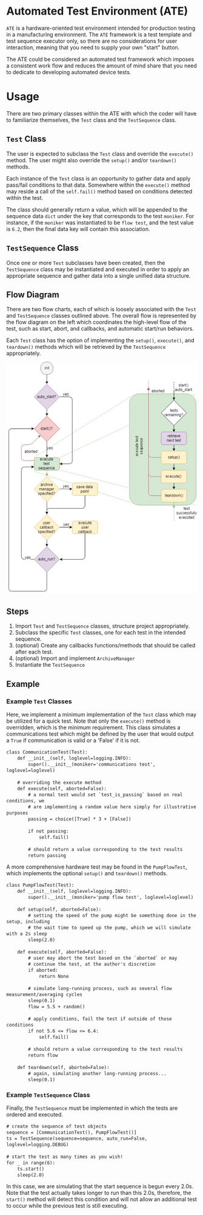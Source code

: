 # Automated Test Environment (ATE)

`ATE` is a hardware-oriented test environment intended for production testing in a manufacturing 
environment.  The `ATE` framework is a test template and test sequence executor only, so there 
are no considerations for user interaction, meaning that you need to supply your own "start" button.

The ATE could be considered an automated test framework which imposes a consistent work flow and
reduces the amount of mind share that you need to dedicate to developing automated device tests.

# Usage

There are two primary classes within the ATE with which the coder will have to familiarize themselves, 
the `Test` class and the `TestSequence` class.

## `Test` Class

The user is expected to subclass the `Test` class and override the `execute()` method.  The user might
also override the `setup()` and/or `teardown()` methods.

Each instance of the `Test` class is an opportunity to gather data and apply pass/fail conditions to
that data.  Somewhere within the `execute()` method may reside a call of the `self.fail()` method based 
on conditions detected within the test.

The class should generally return a value, which will be appended to the sequence data `dict` under the key
that corresponds to the test `moniker`.  For instance, if the `moniker` was instantiated to be `flow test`,
and the test value is `6.2`, then the final data key will contain this association.

## `TestSequence` Class

Once one or more `Test` subclasses have been created, then the `TestSequence` class may be instantiated
and executed in order to apply an appropriate sequence and gather data into a single unified data
structure.

## Flow Diagram

There are two flow charts, each of which is loosely associated with the `Test` and `TestSequence`
classes outlined above.  The overall flow is represented by the flow diagram on the left which
coordinates the high-level flow of the test, such as start, abort, and callbacks, and automatic
start/run behaviors.

Each `Test` class has the option of implementing the `setup()`, `execute()`, and `teardown()` methods
which will be retrieved by the `TestSequence` appropriately.

![Flow Diagram](/images/flow-diagram.jpg)

## Steps

 1. Import `Test` and `TestSequence` classes, structure project appropriately.
 2. Subclass the specific `Test` classes, one for each test in the intended sequence.
 3. (optional) Create any callbacks functions/methods that should be called after each test.
 4. (optional) Import and implement `ArchiveManager`
 5. Instantiate the `TestSequence`

## Example

### Example `Test` Classes

Here, we implement a minimum implementation of the `Test` class which may be utilized for a quick
test.  Note that only the `execute()` method is overridden, which is the minimum requirement.  This
class simulates a communications test which might be defined by the user that would output a `True`
if communication is valid or a 'False' if it is not.

    class CommunicationTest(Test):
        def __init__(self, loglevel=logging.INFO):
            super().__init__(moniker='communications test', loglevel=loglevel)
    
        # overriding the execute method
        def execute(self, aborted=False):
            # a normal test would set `test_is_passing` based on real conditions, we
            # are implementing a random value here simply for illustrative purposes
            passing = choice([True] * 3 + [False])
    
            if not passing:
                self.fail()
    
            # should return a value corresponding to the test results
            return passing

A more comprehensive hardware test may be found in the `PumpFlowTest`, which implements the optional
`setup()` and `teardown()` methods.

    class PumpFlowTest(Test):
        def __init__(self, loglevel=logging.INFO):
            super().__init__(moniker='pump flow test', loglevel=loglevel)
    
        def setup(self, aborted=False):
            # setting the speed of the pump might be something done in the setup, including
            # the wait time to speed up the pump, which we will simulate with a 2s sleep
            sleep(2.0)
    
        def execute(self, aborted=False):
            # user may abort the test based on the `aborted` or may
            # continue the test, at the author's discretion
            if aborted:
                return None
    
            # simulate long-running process, such as several flow measurement/averaging cycles
            sleep(0.1)
            flow = 5.5 + random()
    
            # apply conditions, fail the test if outside of those conditions
            if not 5.6 <= flow <= 6.4:
                self.fail()
    
            # should return a value corresponding to the test results
            return flow
    
        def teardown(self, aborted=False):
            # again, simulating another long-running process...
            sleep(0.1)

### Example `TestSequence` Class

Finally, the `TestSequence` must be implemented in which the tests are ordered and executed.

    # create the sequence of test objects
    sequence = [CommunicationTest(), PumpFlowTest()]
    ts = TestSequence(sequence=sequence, auto_run=False, loglevel=logging.DEBUG)

    # start the test as many times as you wish!
    for _ in range(6):
        ts.start()
        sleep(2.0)
        
In this case, we are simulating that the start sequence is begun every 2.0s.  Note that the
test actually takes longer to run than this 2.0s, therefore, the `start()` method will detect
this condition and will not allow an additional test to occur while the previous test is
still executing.
